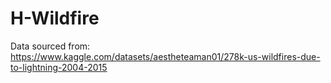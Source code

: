 # H-Wildfire
Data sourced from: https://www.kaggle.com/datasets/aestheteaman01/278k-us-wildfires-due-to-lightning-2004-2015
